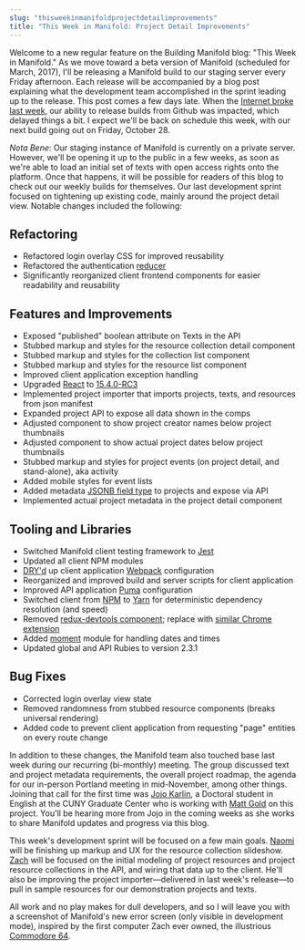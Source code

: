 ```yaml
---
slug: "thisweekinmanifoldprojectdetailimprovements"
title: "This Week in Manifold: Project Detail Improvements"
---
```


Welcome to a new regular feature on the Building Manifold blog: "This Week in Manifold." As we move toward a beta version of Manifold (scheduled for March, 2017), I'll be releasing a Manifold build to our staging server every Friday afternoon. Each release will be accompanied by a blog post explaining what the development team accomplished in the sprint leading up to the release. This post comes a few days late. When the [Internet broke last week](http://www.nytimes.com/2016/10/22/business/internet-problems-attack.html?_r=0), our ability to release builds from Github was impacted, which delayed things a bit. I expect we'll be back on schedule this week, with our next build going out on Friday, October 28.

<!--truncate-->

_Nota Bene_: Our staging instance of Manifold is currently on a private server. However, we'll be opening it up to the public in a few weeks, as soon as we're able to load an initial set of texts with open access rights onto the platform. Once that happens, it will be possible for readers of this blog to check out our weekly builds for themselves. Our last development sprint focused on tightening up existing code, mainly around the project detail view. Notable changes included the following:

## Refactoring

- Refactored login overlay CSS for improved reusability
- Refactored the authentication [reducer](http://redux.js.org/docs/basics/Reducers.html)
- Significantly reorganized client frontend components for easier readability and reusability

## Features and Improvements

- Exposed "published" boolean attribute on Texts in the API
- Stubbed markup and styles for the resource collection detail component
- Stubbed markup and styles for the collection list component
- Stubbed markup and styles for the resource list component
- Improved client application exception handling
- Upgraded [React](https://facebook.github.io/react/) to [15.4.0-RC3](https://github.com/facebook/react/tree/v15.4.0-rc.3)
- Implemented project importer that imports projects, texts, and resources from json manifest
- Expanded project API to expose all data shown in the comps
- Adjusted component to show project creator names below project thumbnails
- Adjusted component to show actual project dates below project thumbnails
- Stubbed markup and styles for project events (on project detail, and stand-alone), aka activity
- Added mobile styles for event lists
- Added metadata [JSONB field type](https://www.postgresql.org/docs/9.4/static/datatype-json.html) to projects and expose via API
- Implemented actual project metadata in the project detail component

## Tooling and Libraries

- Switched Manifold client testing framework to [Jest](https://facebook.github.io/jest/)
- Updated all client NPM modules
- [DRY'd](https://en.wikipedia.org/wiki/Don%27t_repeat_yourself) up client application [Webpack](https://webpack.github.io/) configuration
- Reorganized and improved build and server scripts for client application
- Improved API application [Puma](http://puma.io/) configuration
- Switched client from [NPM](https://www.npmjs.com/) to [Yarn](https://yarnpkg.com/) for deterministic dependency resolution (and speed)
- Removed [redux-devtools component](https://github.com/gaearon/redux-devtools); replace with [similar Chrome extension](http://zalmoxisus.github.io/redux-devtools-extension/)
- Added [moment](http://momentjs.com/) module for handling dates and times
- Updated global and API Rubies to version 2.3.1

## Bug Fixes

- Corrected login overlay view state
- Removed randomness from stubbed resource components (breaks universal rendering)
- Added code to prevent client application from requesting "page" entities on every route change

In addition to these changes, the Manifold team also touched base last week during our recurring (bi-monthly) meeting. The group discussed text and project metadata requirements, the overall project roadmap, the agenda for our in-person Portland meeting in mid-November, among other things. Joining that call for the first time was [Jojo Karlin](https://twitter.com/jojokarlin), a Doctoral student in English at the CUNY Graduate Center who is working with [Matt Gold](https://twitter.com/mkgold) on this project. You'll be hearing more from Jojo in the coming weeks as she works to share Manifold updates and progress via this blog.

This week's development sprint will be focused on a few main goals. [Naomi](https://twitter.com/naomiyaki) will be finishing up markup and UX for the resource collection slideshow. [Zach](https://twitter.com/zdavis) will be focused on the initial modeling of project resources and project resource collections in the API, and wiring that data up to the client. He'll also be improving the project importer—delivered in last week's release—to pull in sample resources for our demonstration projects and texts.

All work and no play makes for dull developers, and so I will leave you with a screenshot of Manifold's new error screen (only visible in development mode), inspired by the first computer Zach ever owned, the illustrious [Commodore 64](https://en.wikipedia.org/wiki/Commodore_64).

<figure>
  <img 
    src={require('/img/blog/legacy_wp/2016/10/Screen-Shot-2016-10-24-at-6.33.08-AM-1024x766.png').default}
    alt=""
  />
  <figcaption></figcaption>
</figure>
